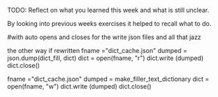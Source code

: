 TODO: Reflect on what you learned this week and what is still unclear.

By looking into previous weeks exercises it helped to recall what to do.

#with auto opens and closes for the write json files and all that jazz

the other way if rewritten
fname ="dict_cache.json"
dumped = json.dump(dict_fill, dict)
dict = open(fname, "r")
dict.write (dumped)
dict.close()

fname ="dict_cache.json"
dumped = make_filler_text_dictionary
dict = open(fname, "w")
dict.write (dumped)
dict.close()

